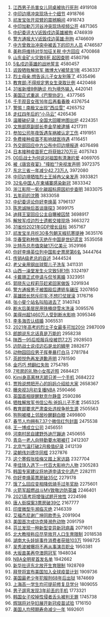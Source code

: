 1. [江西男子杀害女儿同桌被执行死刑](http://www.baidu.com/baidu?cl=3&tn=SE_baiduhomet8_jmjb7mjw&rsv_dl=fyb_top&fr=top1000&wd=%BD%AD%CE%F7%C4%D0%D7%D3%C9%B1%BA%A6%C5%AE%B6%F9%CD%AC%D7%C0%B1%BB%D6%B4%D0%D0%CB%C0%D0%CC) 4919108
1. [中印边境冲突现场十个细节](http://www.baidu.com/baidu?cl=3&tn=SE_baiduhomet8_jmjb7mjw&rsv_dl=fyb_top&fr=top1000&wd=%D6%D0%D3%A1%B1%DF%BE%B3%B3%E5%CD%BB%CF%D6%B3%A1%CA%AE%B8%F6%CF%B8%BD%DA) 4918766
1. [祁发宝张开双臂的震撼瞬间](http://www.baidu.com/baidu?cl=3&tn=SE_baiduhomet8_jmjb7mjw&rsv_dl=fyb_top&fr=top1000&wd=%C6%EE%B7%A2%B1%A6%D5%C5%BF%AA%CB%AB%B1%DB%B5%C4%D5%F0%BA%B3%CB%B2%BC%E4) 4918743
1. [中印加勒万河谷冲突现场视频公开](http://www.baidu.com/baidu?cl=3&tn=SE_baiduhomet8_jmjb7mjw&rsv_dl=fyb_top&fr=top1000&wd=%D6%D0%D3%A1%BC%D3%C0%D5%CD%F2%BA%D3%B9%C8%B3%E5%CD%BB%CF%D6%B3%A1%CA%D3%C6%B5%B9%AB%BF%AA) 4871365
1. [中纪委评大V诋毁戍边英雄被拘](http://www.baidu.com/baidu?cl=3&tn=SE_baiduhomet8_jmjb7mjw&rsv_dl=fyb_top&fr=top1000&wd=%D6%D0%BC%CD%CE%AF%C6%C0%B4%F3V%DA%AE%BB%D9%CA%F9%B1%DF%D3%A2%D0%DB%B1%BB%BE%D0) 4746939
1. [警方通报大V诋毁戍边英雄:刑拘](http://www.baidu.com/baidu?cl=3&tn=SE_baiduhomet8_jmjb7mjw&rsv_dl=fyb_top&fr=top1000&wd=%BE%AF%B7%BD%CD%A8%B1%A8%B4%F3V%DA%AE%BB%D9%CA%F9%B1%DF%D3%A2%D0%DB%3A%D0%CC%BE%D0) 4746609
1. [中方曾救治冲突中被丢下的印方人员](http://www.baidu.com/baidu?cl=3&tn=SE_baiduhomet8_jmjb7mjw&rsv_dl=fyb_top&fr=top1000&wd=%D6%D0%B7%BD%D4%F8%BE%C8%D6%CE%B3%E5%CD%BB%D6%D0%B1%BB%B6%AA%CF%C2%B5%C4%D3%A1%B7%BD%C8%CB%D4%B1) 4746587
1. [美称将维持对华加征关税 中方回应](http://www.baidu.com/baidu?cl=3&tn=SE_baiduhomet8_jmjb7mjw&rsv_dl=fyb_top&fr=top1000&wd=%C3%C0%B3%C6%BD%AB%CE%AC%B3%D6%B6%D4%BB%AA%BC%D3%D5%F7%B9%D8%CB%B0%20%D6%D0%B7%BD%BB%D8%D3%A6) 4700868
1. [山东金矿火灾致6死 起因查明](http://www.baidu.com/baidu?cl=3&tn=SE_baiduhomet8_jmjb7mjw&rsv_dl=fyb_top&fr=top1000&wd=%C9%BD%B6%AB%BD%F0%BF%F3%BB%F0%D4%D6%D6%C26%CB%C0%20%C6%F0%D2%F2%B2%E9%C3%F7) 4580796
1. [5名戍边英雄的战地誓言](http://www.baidu.com/baidu?cl=3&tn=SE_baiduhomet8_jmjb7mjw&rsv_dl=fyb_top&fr=top1000&wd=5%C3%FB%CA%F9%B1%DF%D3%A2%D0%DB%B5%C4%D5%BD%B5%D8%CA%C4%D1%D4) 4580457
1. [诋毁牺牲解放军 微博大V被禁言1年](http://www.baidu.com/baidu?cl=3&tn=SE_baiduhomet8_jmjb7mjw&rsv_dl=fyb_top&fr=top1000&wd=%DA%AE%BB%D9%CE%FE%C9%FC%BD%E2%B7%C5%BE%FC%20%CE%A2%B2%A9%B4%F3V%B1%BB%BD%FB%D1%D41%C4%EA) 4536337
1. [烈士母亲:想告诉儿子女友别等了](http://www.baidu.com/baidu?cl=3&tn=SE_baiduhomet8_jmjb7mjw&rsv_dl=fyb_top&fr=top1000&wd=%C1%D2%CA%BF%C4%B8%C7%D7%3A%CF%EB%B8%E6%CB%DF%B6%F9%D7%D3%C5%AE%D3%D1%B1%F0%B5%C8%C1%CB) 4535496
1. [教育部:不得规定男女生录取比例](http://www.baidu.com/baidu?cl=3&tn=SE_baiduhomet8_jmjb7mjw&rsv_dl=fyb_top&fr=top1000&wd=%BD%CC%D3%FD%B2%BF%3A%B2%BB%B5%C3%B9%E6%B6%A8%C4%D0%C5%AE%C9%FA%C2%BC%C8%A1%B1%C8%C0%FD) 4420468
1. [31省新增8例确诊 均为境外输入](http://www.baidu.com/baidu?cl=3&tn=SE_baiduhomet8_jmjb7mjw&rsv_dl=fyb_top&fr=top1000&wd=31%CA%A1%D0%C2%D4%F68%C0%FD%C8%B7%D5%EF%20%BE%F9%CE%AA%BE%B3%CD%E2%CA%E4%C8%EB) 4420141
1. [美国正式重返《巴黎协定》](http://www.baidu.com/baidu?cl=3&tn=SE_baiduhomet8_jmjb7mjw&rsv_dl=fyb_top&fr=top1000&wd=%C3%C0%B9%FA%D5%FD%CA%BD%D6%D8%B7%B5%A1%B6%B0%CD%C0%E8%D0%AD%B6%A8%A1%B7) 4377565
1. [千手观音女孩16年后再看春晚](http://www.baidu.com/baidu?cl=3&tn=SE_baiduhomet8_jmjb7mjw&rsv_dl=fyb_top&fr=top1000&wd=%C7%A7%CA%D6%B9%DB%D2%F4%C5%AE%BA%A216%C4%EA%BA%F3%D4%D9%BF%B4%B4%BA%CD%ED) 4376754
1. [警惕！南极又出现"西瓜雪"](http://www.baidu.com/baidu?cl=3&tn=SE_baiduhomet8_jmjb7mjw&rsv_dl=fyb_top&fr=top1000&wd=%BE%AF%CC%E8%A3%A1%C4%CF%BC%AB%D3%D6%B3%F6%CF%D6%22%CE%F7%B9%CF%D1%A9%22) 4265752
1. [走红四年后的“小马云”](http://www.baidu.com/baidu?cl=3&tn=SE_baiduhomet8_jmjb7mjw&rsv_dl=fyb_top&fr=top1000&wd=%D7%DF%BA%EC%CB%C4%C4%EA%BA%F3%B5%C4%A1%B0%D0%A1%C2%ED%D4%C6%A1%B1) 4265436
1. [温暖破纪录！全国大回暖地图出炉](http://www.baidu.com/baidu?cl=3&tn=SE_baiduhomet8_jmjb7mjw&rsv_dl=fyb_top&fr=top1000&wd=%CE%C2%C5%AF%C6%C6%BC%CD%C2%BC%A3%A1%C8%AB%B9%FA%B4%F3%BB%D8%C5%AF%B5%D8%CD%BC%B3%F6%C2%AF) 4224351
1. [文旅部原副部长李金早被逮捕](http://www.baidu.com/baidu?cl=3&tn=SE_baiduhomet8_jmjb7mjw&rsv_dl=fyb_top&fr=top1000&wd=%CE%C4%C2%C3%B2%BF%D4%AD%B8%B1%B2%BF%B3%A4%C0%EE%BD%F0%D4%E7%B1%BB%B4%FE%B2%B6) 4217311
1. [参加公司年夜饭遇车祸被认定工伤](http://www.baidu.com/baidu?cl=3&tn=SE_baiduhomet8_jmjb7mjw&rsv_dl=fyb_top&fr=top1000&wd=%B2%CE%BC%D3%B9%AB%CB%BE%C4%EA%D2%B9%B7%B9%D3%F6%B3%B5%BB%F6%B1%BB%C8%CF%B6%A8%B9%A4%C9%CB) 4191951
1. [免费接种疫苗不影响就医待遇](http://www.baidu.com/baidu?cl=3&tn=SE_baiduhomet8_jmjb7mjw&rsv_dl=fyb_top&fr=top1000&wd=%C3%E2%B7%D1%BD%D3%D6%D6%D2%DF%C3%E7%B2%BB%D3%B0%CF%EC%BE%CD%D2%BD%B4%FD%D3%F6) 4116451
1. [外交部回应中方公布中印边境报道](http://www.baidu.com/baidu?cl=3&tn=SE_baiduhomet8_jmjb7mjw&rsv_dl=fyb_top&fr=top1000&wd=%CD%E2%BD%BB%B2%BF%BB%D8%D3%A6%D6%D0%B7%BD%B9%AB%B2%BC%D6%D0%D3%A1%B1%DF%BE%B3%B1%A8%B5%C0) 4076498
1. [日本接种疫苗死亡将获赔270万元](http://www.baidu.com/baidu?cl=3&tn=SE_baiduhomet8_jmjb7mjw&rsv_dl=fyb_top&fr=top1000&wd=%C8%D5%B1%BE%BD%D3%D6%D6%D2%DF%C3%E7%CB%C0%CD%F6%BD%AB%BB%F1%C5%E2270%CD%F2%D4%AA) 4075743
1. [00后战士为何说对祖国有清澈的爱](http://www.baidu.com/baidu?cl=3&tn=SE_baiduhomet8_jmjb7mjw&rsv_dl=fyb_top&fr=top1000&wd=00%BA%F3%D5%BD%CA%BF%CE%AA%BA%CE%CB%B5%B6%D4%D7%E6%B9%FA%D3%D0%C7%E5%B3%BA%B5%C4%B0%AE) 4069705
1. [被《唐宫夜宴》"撞脸"?央视发声明](http://www.baidu.com/baidu?cl=3&tn=SE_baiduhomet8_jmjb7mjw&rsv_dl=fyb_top&fr=top1000&wd=%B1%BB%A1%B6%CC%C6%B9%AC%D2%B9%D1%E7%A1%B7%22%D7%B2%C1%B3%22%3F%D1%EB%CA%D3%B7%A2%C9%F9%C3%F7) 3972375
1. [东北三省一年减少42.73万人](http://www.baidu.com/baidu?cl=3&tn=SE_baiduhomet8_jmjb7mjw&rsv_dl=fyb_top&fr=top1000&wd=%B6%AB%B1%B1%C8%FD%CA%A1%D2%BB%C4%EA%BC%F5%C9%D942.73%CD%F2%C8%CB) 3972080
1. [中印边境牺牲烈士王焯冉父亲发声](http://www.baidu.com/baidu?cl=3&tn=SE_baiduhomet8_jmjb7mjw&rsv_dl=fyb_top&fr=top1000&wd=%D6%D0%D3%A1%B1%DF%BE%B3%CE%FE%C9%FC%C1%D2%CA%BF%CD%F5%EC%CC%C8%BD%B8%B8%C7%D7%B7%A2%C9%F9) 3933821
1. [32名中国人在柬埔寨感染新冠](http://www.baidu.com/baidu?cl=3&tn=SE_baiduhomet8_jmjb7mjw&rsv_dl=fyb_top&fr=top1000&wd=32%C3%FB%D6%D0%B9%FA%C8%CB%D4%DA%BC%ED%C6%D2%D5%AF%B8%D0%C8%BE%D0%C2%B9%DA) 3833342
1. [浙江影院一氧化碳超标原因初步查明](http://www.baidu.com/baidu?cl=3&tn=SE_baiduhomet8_jmjb7mjw&rsv_dl=fyb_top&fr=top1000&wd=%D5%E3%BD%AD%D3%B0%D4%BA%D2%BB%D1%F5%BB%AF%CC%BC%B3%AC%B1%EA%D4%AD%D2%F2%B3%F5%B2%BD%B2%E9%C3%F7) 3833075
1. [五年前的沈腾](http://www.baidu.com/baidu?cl=3&tn=SE_baiduhomet8_jmjb7mjw&rsv_dl=fyb_top&fr=top1000&wd=%CE%E5%C4%EA%C7%B0%B5%C4%C9%F2%CC%DA) 3833058
1. [中纪委评论你好李焕英](http://www.baidu.com/baidu?cl=3&tn=SE_baiduhomet8_jmjb7mjw&rsv_dl=fyb_top&fr=top1000&wd=%D6%D0%BC%CD%CE%AF%C6%C0%C2%DB%C4%E3%BA%C3%C0%EE%BB%C0%D3%A2) 3796137
1. [陈思诚映后首谈唐探3](http://www.baidu.com/baidu?cl=3&tn=SE_baiduhomet8_jmjb7mjw&rsv_dl=fyb_top&fr=top1000&wd=%B3%C2%CB%BC%B3%CF%D3%B3%BA%F3%CA%D7%CC%B8%CC%C6%CC%BD3) 3699175
1. [迪拜王室回应公主自曝被囚禁](http://www.baidu.com/baidu?cl=3&tn=SE_baiduhomet8_jmjb7mjw&rsv_dl=fyb_top&fr=top1000&wd=%B5%CF%B0%DD%CD%F5%CA%D2%BB%D8%D3%A6%B9%AB%D6%F7%D7%D4%C6%D8%B1%BB%C7%F4%BD%FB) 3698917
1. [解放军戍边烈士遗骸交接现场](http://www.baidu.com/baidu?cl=3&tn=SE_baiduhomet8_jmjb7mjw&rsv_dl=fyb_top&fr=top1000&wd=%BD%E2%B7%C5%BE%FC%CA%F9%B1%DF%C1%D2%CA%BF%D2%C5%BA%A1%BD%BB%BD%D3%CF%D6%B3%A1) 3663272
1. [31省份2021年GDP增长目标](http://www.baidu.com/baidu?cl=3&tn=SE_baiduhomet8_jmjb7mjw&rsv_dl=fyb_top&fr=top1000&wd=31%CA%A1%B7%DD2021%C4%EAGDP%D4%F6%B3%A4%C4%BF%B1%EA) 3657167
1. [祁发宝半月吃30多包朝天椒抗寒提神](http://www.baidu.com/baidu?cl=3&tn=SE_baiduhomet8_jmjb7mjw&rsv_dl=fyb_top&fr=top1000&wd=%C6%EE%B7%A2%B1%A6%B0%EB%D4%C2%B3%D430%B6%E0%B0%FC%B3%AF%CC%EC%BD%B7%BF%B9%BA%AE%CC%E1%C9%F1) 3635176
1. [华春莹称种族灭绝在中国是世纪谎言](http://www.baidu.com/baidu?cl=3&tn=SE_baiduhomet8_jmjb7mjw&rsv_dl=fyb_top&fr=top1000&wd=%BB%AA%B4%BA%D3%A8%B3%C6%D6%D6%D7%E5%C3%F0%BE%F8%D4%DA%D6%D0%B9%FA%CA%C7%CA%C0%BC%CD%BB%D1%D1%D4) 3535058
1. [比特币总市值突破1万亿美元](http://www.baidu.com/baidu?cl=3&tn=SE_baiduhomet8_jmjb7mjw&rsv_dl=fyb_top&fr=top1000&wd=%B1%C8%CC%D8%B1%D2%D7%DC%CA%D0%D6%B5%CD%BB%C6%C61%CD%F2%D2%DA%C3%C0%D4%AA) 3529166
1. [你好李焕英位列中国影史票房第6名](http://www.baidu.com/baidu?cl=3&tn=SE_baiduhomet8_jmjb7mjw&rsv_dl=fyb_top&fr=top1000&wd=%C4%E3%BA%C3%C0%EE%BB%C0%D3%A2%CE%BB%C1%D0%D6%D0%B9%FA%D3%B0%CA%B7%C6%B1%B7%BF%B5%DA6%C3%FB) 3444764
1. [传销A级老总的自述](http://www.baidu.com/baidu?cl=3&tn=SE_baiduhomet8_jmjb7mjw&rsv_dl=fyb_top&fr=top1000&wd=%B4%AB%CF%FAA%BC%B6%C0%CF%D7%DC%B5%C4%D7%D4%CA%F6) 3444524
1. [老父亲用钢丝球帮儿子洗车](http://www.baidu.com/baidu?cl=3&tn=SE_baiduhomet8_jmjb7mjw&rsv_dl=fyb_top&fr=top1000&wd=%C0%CF%B8%B8%C7%D7%D3%C3%B8%D6%CB%BF%C7%F2%B0%EF%B6%F9%D7%D3%CF%B4%B3%B5) 3411331
1. [山西一澡堂发生火灾致5死1伤](http://www.baidu.com/baidu?cl=3&tn=SE_baiduhomet8_jmjb7mjw&rsv_dl=fyb_top&fr=top1000&wd=%C9%BD%CE%F7%D2%BB%D4%E8%CC%C3%B7%A2%C9%FA%BB%F0%D4%D6%D6%C25%CB%C01%C9%CB) 3324197
1. [卡戴珊正式申请与侃爷离婚](http://www.baidu.com/baidu?cl=3&tn=SE_baiduhomet8_jmjb7mjw&rsv_dl=fyb_top&fr=top1000&wd=%BF%A8%B4%F7%C9%BA%D5%FD%CA%BD%C9%EA%C7%EB%D3%EB%D9%A9%D2%AF%C0%EB%BB%E9) 3323951
1. [郭晓东让程莉莎赶紧回家做饭](http://www.baidu.com/baidu?cl=3&tn=SE_baiduhomet8_jmjb7mjw&rsv_dl=fyb_top&fr=top1000&wd=%B9%F9%CF%FE%B6%AB%C8%C3%B3%CC%C0%F2%C9%AF%B8%CF%BD%F4%BB%D8%BC%D2%D7%F6%B7%B9) 3291934
1. [警方通报男子被围殴后遭轿车碾压](http://www.baidu.com/baidu?cl=3&tn=SE_baiduhomet8_jmjb7mjw&rsv_dl=fyb_top&fr=top1000&wd=%BE%AF%B7%BD%CD%A8%B1%A8%C4%D0%D7%D3%B1%BB%CE%A7%C5%B9%BA%F3%D4%E2%BD%CE%B3%B5%C4%EB%D1%B9) 3207850
1. [英雄团长怒斥印军:不想打仗就滚](http://www.baidu.com/baidu?cl=3&tn=SE_baiduhomet8_jmjb7mjw&rsv_dl=fyb_top&fr=top1000&wd=%D3%A2%D0%DB%CD%C5%B3%A4%C5%AD%B3%E2%D3%A1%BE%FC%3A%B2%BB%CF%EB%B4%F2%D5%CC%BE%CD%B9%F6) 3176716
1. [张小斐个站名叫陷进去了](http://www.baidu.com/baidu?cl=3&tn=SE_baiduhomet8_jmjb7mjw&rsv_dl=fyb_top&fr=top1000&wd=%D5%C5%D0%A1%EC%B3%B8%F6%D5%BE%C3%FB%BD%D0%CF%DD%BD%F8%C8%A5%C1%CB) 3140743
1. [断水后美居民用铁桶烧雪水洗澡](http://www.baidu.com/baidu?cl=3&tn=SE_baiduhomet8_jmjb7mjw&rsv_dl=fyb_top&fr=top1000&wd=%B6%CF%CB%AE%BA%F3%C3%C0%BE%D3%C3%F1%D3%C3%CC%FA%CD%B0%C9%D5%D1%A9%CB%AE%CF%B4%D4%E8) 3095576
1. [美得州超1460万人受到断水影响](http://www.baidu.com/baidu?cl=3&tn=SE_baiduhomet8_jmjb7mjw&rsv_dl=fyb_top&fr=top1000&wd=%C3%C0%B5%C3%D6%DD%B3%AC1460%CD%F2%C8%CB%CA%DC%B5%BD%B6%CF%CB%AE%D3%B0%CF%EC) 3095346
1. [李多海否认结婚](http://www.baidu.com/baidu?cl=3&tn=SE_baiduhomet8_jmjb7mjw&rsv_dl=fyb_top&fr=top1000&wd=%C0%EE%B6%E0%BA%A3%B7%F1%C8%CF%BD%E1%BB%E9) 3065531
1. [2021年高考的烈士子女最多可加20分](http://www.baidu.com/baidu?cl=3&tn=SE_baiduhomet8_jmjb7mjw&rsv_dl=fyb_top&fr=top1000&wd=2021%C4%EA%B8%DF%BF%BC%B5%C4%C1%D2%CA%BF%D7%D3%C5%AE%D7%EE%B6%E0%BF%C9%BC%D320%B7%D6) 2987009
1. [郎朗说东北话真是万能的](http://www.baidu.com/baidu?cl=3&tn=SE_baiduhomet8_jmjb7mjw&rsv_dl=fyb_top&fr=top1000&wd=%C0%C9%C0%CA%CB%B5%B6%AB%B1%B1%BB%B0%D5%E6%CA%C7%CD%F2%C4%DC%B5%C4) 2958238
1. [陕西一95后拒服兵役被罚7.2万](http://www.baidu.com/baidu?cl=3&tn=SE_baiduhomet8_jmjb7mjw&rsv_dl=fyb_top&fr=top1000&wd=%C9%C2%CE%F7%D2%BB95%BA%F3%BE%DC%B7%FE%B1%F8%D2%DB%B1%BB%B7%A37.2%CD%F2) 2928503
1. [边防战士说戍边石是龙的鳞甲](http://www.baidu.com/baidu?cl=3&tn=SE_baiduhomet8_jmjb7mjw&rsv_dl=fyb_top&fr=top1000&wd=%B1%DF%B7%C0%D5%BD%CA%BF%CB%B5%CA%F9%B1%DF%CA%AF%CA%C7%C1%FA%B5%C4%C1%DB%BC%D7) 2882677
1. [动物园回应男子挥拳暴打白马](http://www.baidu.com/baidu?cl=3&tn=SE_baiduhomet8_jmjb7mjw&rsv_dl=fyb_top&fr=top1000&wd=%B6%AF%CE%EF%D4%B0%BB%D8%D3%A6%C4%D0%D7%D3%BB%D3%C8%AD%B1%A9%B4%F2%B0%D7%C2%ED) 2781784
1. [茶颜悦色再发道歉声明](http://www.baidu.com/baidu?cl=3&tn=SE_baiduhomet8_jmjb7mjw&rsv_dl=fyb_top&fr=top1000&wd=%B2%E8%D1%D5%D4%C3%C9%AB%D4%D9%B7%A2%B5%C0%C7%B8%C9%F9%C3%F7) 2781590
1. [金巧巧 想翻红失败](http://www.baidu.com/baidu?cl=3&tn=SE_baiduhomet8_jmjb7mjw&rsv_dl=fyb_top&fr=top1000&wd=%BD%F0%C7%C9%C7%C9%20%CF%EB%B7%AD%BA%EC%CA%A7%B0%DC) 2754785
1. [7号房的礼物小女孩近照](http://www.baidu.com/baidu?cl=3&tn=SE_baiduhomet8_jmjb7mjw&rsv_dl=fyb_top&fr=top1000&wd=7%BA%C5%B7%BF%B5%C4%C0%F1%CE%EF%D0%A1%C5%AE%BA%A2%BD%FC%D5%D5) 2684421
1. [Kimi身高离林志颖只差一个手机](http://www.baidu.com/baidu?cl=3&tn=SE_baiduhomet8_jmjb7mjw&rsv_dl=fyb_top&fr=top1000&wd=Kimi%C9%ED%B8%DF%C0%EB%C1%D6%D6%BE%D3%B1%D6%BB%B2%EE%D2%BB%B8%F6%CA%D6%BB%FA) 2684222
1. [贾玲说想把开心的妈妈介绍给大家](http://www.baidu.com/baidu?cl=3&tn=SE_baiduhomet8_jmjb7mjw&rsv_dl=fyb_top&fr=top1000&wd=%BC%D6%C1%E1%CB%B5%CF%EB%B0%D1%BF%AA%D0%C4%B5%C4%C2%E8%C2%E8%BD%E9%C9%DC%B8%F8%B4%F3%BC%D2) 2658367
1. [曝央视3月初复播NBA](http://www.baidu.com/baidu?cl=3&tn=SE_baiduhomet8_jmjb7mjw&rsv_dl=fyb_top&fr=top1000&wd=%C6%D8%D1%EB%CA%D33%D4%C2%B3%F5%B8%B4%B2%A5NBA) 2590466
1. [英国首相提醒默克尔静音](http://www.baidu.com/baidu?cl=3&tn=SE_baiduhomet8_jmjb7mjw&rsv_dl=fyb_top&fr=top1000&wd=%D3%A2%B9%FA%CA%D7%CF%E0%CC%E1%D0%D1%C4%AC%BF%CB%B6%FB%BE%B2%D2%F4) 2590286
1. [牺牲解放军书信公布:爸妈儿子不孝](http://www.baidu.com/baidu?cl=3&tn=SE_baiduhomet8_jmjb7mjw&rsv_dl=fyb_top&fr=top1000&wd=%CE%FE%C9%FC%BD%E2%B7%C5%BE%FC%CA%E9%D0%C5%B9%AB%B2%BC%3A%B0%D6%C2%E8%B6%F9%D7%D3%B2%BB%D0%A2) 2565325
1. [教育部要求严肃查处违规争抢生源](http://www.baidu.com/baidu?cl=3&tn=SE_baiduhomet8_jmjb7mjw&rsv_dl=fyb_top&fr=top1000&wd=%BD%CC%D3%FD%B2%BF%D2%AA%C7%F3%D1%CF%CB%E0%B2%E9%B4%A6%CE%A5%B9%E6%D5%F9%C7%C0%C9%FA%D4%B4) 2505563
1. [狗狗被楼上邻居吵醒翻白眼](http://www.baidu.com/baidu?cl=3&tn=SE_baiduhomet8_jmjb7mjw&rsv_dl=fyb_top&fr=top1000&wd=%B9%B7%B9%B7%B1%BB%C2%A5%C9%CF%C1%DA%BE%D3%B3%B3%D0%D1%B7%AD%B0%D7%D1%DB) 2499800
1. [春节人均拥有7.37个微信红包封面](http://www.baidu.com/baidu?cl=3&tn=SE_baiduhomet8_jmjb7mjw&rsv_dl=fyb_top&fr=top1000&wd=%B4%BA%BD%DA%C8%CB%BE%F9%D3%B5%D3%D07.37%B8%F6%CE%A2%D0%C5%BA%EC%B0%FC%B7%E2%C3%E6) 2475538
1. [王一博成立公司](http://www.baidu.com/baidu?cl=3&tn=SE_baiduhomet8_jmjb7mjw&rsv_dl=fyb_top&fr=top1000&wd=%CD%F5%D2%BB%B2%A9%B3%C9%C1%A2%B9%AB%CB%BE) 2456551
1. [河南村民自建野外迪厅蹦迪](http://www.baidu.com/baidu?cl=3&tn=SE_baiduhomet8_jmjb7mjw&rsv_dl=fyb_top&fr=top1000&wd=%BA%D3%C4%CF%B4%E5%C3%F1%D7%D4%BD%A8%D2%B0%CD%E2%B5%CF%CC%FC%B1%C4%B5%CF) 2450655
1. [青岛一老人向特勤要水喝被打](http://www.baidu.com/baidu?cl=3&tn=SE_baiduhomet8_jmjb7mjw&rsv_dl=fyb_top&fr=top1000&wd=%C7%E0%B5%BA%D2%BB%C0%CF%C8%CB%CF%F2%CC%D8%C7%DA%D2%AA%CB%AE%BA%C8%B1%BB%B4%F2) 2412307
1. [北京气温打破2月极值纪录](http://www.baidu.com/baidu?cl=3&tn=SE_baiduhomet8_jmjb7mjw&rsv_dl=fyb_top&fr=top1000&wd=%B1%B1%BE%A9%C6%F8%CE%C2%B4%F2%C6%C62%D4%C2%BC%AB%D6%B5%BC%CD%C2%BC) 2412139
1. [梁朝伟刘德华同框](http://www.baidu.com/baidu?cl=3&tn=SE_baiduhomet8_jmjb7mjw&rsv_dl=fyb_top&fr=top1000&wd=%C1%BA%B3%AF%CE%B0%C1%F5%B5%C2%BB%AA%CD%AC%BF%F2) 2327876
1. [这个寒假张桂梅又踏上家访路](http://www.baidu.com/baidu?cl=3&tn=SE_baiduhomet8_jmjb7mjw&rsv_dl=fyb_top&fr=top1000&wd=%D5%E2%B8%F6%BA%AE%BC%D9%D5%C5%B9%F0%C3%B7%D3%D6%CC%A4%C9%CF%BC%D2%B7%C3%C2%B7) 2327704
1. [李佳琦入选下一代百大影响力人物](http://www.baidu.com/baidu?cl=3&tn=SE_baiduhomet8_jmjb7mjw&rsv_dl=fyb_top&fr=top1000&wd=%C0%EE%BC%D1%E7%F9%C8%EB%D1%A1%CF%C2%D2%BB%B4%FA%B0%D9%B4%F3%D3%B0%CF%EC%C1%A6%C8%CB%CE%EF) 2305283
1. [韩国专家建议将地道申请文化遗产](http://www.baidu.com/baidu?cl=3&tn=SE_baiduhomet8_jmjb7mjw&rsv_dl=fyb_top&fr=top1000&wd=%BA%AB%B9%FA%D7%A8%BC%D2%BD%A8%D2%E9%BD%AB%B5%D8%B5%C0%C9%EA%C7%EB%CE%C4%BB%AF%D2%C5%B2%FA) 2282111
1. [你好李焕英票房破35亿](http://www.baidu.com/baidu?cl=3&tn=SE_baiduhomet8_jmjb7mjw&rsv_dl=fyb_top&fr=top1000&wd=%C4%E3%BA%C3%C0%EE%BB%C0%D3%A2%C6%B1%B7%BF%C6%C635%D2%DA) 2279178
1. [饿了么回应变相降低骑手过年奖励](http://www.baidu.com/baidu?cl=3&tn=SE_baiduhomet8_jmjb7mjw&rsv_dl=fyb_top&fr=top1000&wd=%B6%F6%C1%CB%C3%B4%BB%D8%D3%A6%B1%E4%CF%E0%BD%B5%B5%CD%C6%EF%CA%D6%B9%FD%C4%EA%BD%B1%C0%F8) 2275601
1. [火箭军超燃战斗MV致敬边防英雄](http://www.baidu.com/baidu?cl=3&tn=SE_baiduhomet8_jmjb7mjw&rsv_dl=fyb_top&fr=top1000&wd=%BB%F0%BC%FD%BE%FC%B3%AC%C8%BC%D5%BD%B6%B7MV%D6%C2%BE%B4%B1%DF%B7%C0%D3%A2%D0%DB) 2246401
1. [2021高考将增强试题开放性](http://www.baidu.com/baidu?cl=3&tn=SE_baiduhomet8_jmjb7mjw&rsv_dl=fyb_top&fr=top1000&wd=2021%B8%DF%BF%BC%BD%AB%D4%F6%C7%BF%CA%D4%CC%E2%BF%AA%B7%C5%D0%D4) 2224598
1. [唐人街探案3票房破39亿](http://www.baidu.com/baidu?cl=3&tn=SE_baiduhomet8_jmjb7mjw&rsv_dl=fyb_top&fr=top1000&wd=%CC%C6%C8%CB%BD%D6%CC%BD%B0%B83%C6%B1%B7%BF%C6%C639%D2%DA) 2167777
1. [印度微型牛濒临灭绝](http://www.baidu.com/baidu?cl=3&tn=SE_baiduhomet8_jmjb7mjw&rsv_dl=fyb_top&fr=top1000&wd=%D3%A1%B6%C8%CE%A2%D0%CD%C5%A3%B1%F4%C1%D9%C3%F0%BE%F8) 2146339
1. [艾福杰尼谢广坤同款秃头](http://www.baidu.com/baidu?cl=3&tn=SE_baiduhomet8_jmjb7mjw&rsv_dl=fyb_top&fr=top1000&wd=%B0%AC%B8%A3%BD%DC%C4%E1%D0%BB%B9%E3%C0%A4%CD%AC%BF%EE%CD%BA%CD%B7) 2091904
1. [美国首次成功克隆濒危动物](http://www.baidu.com/baidu?cl=3&tn=SE_baiduhomet8_jmjb7mjw&rsv_dl=fyb_top&fr=top1000&wd=%C3%C0%B9%FA%CA%D7%B4%CE%B3%C9%B9%A6%BF%CB%C2%A1%B1%F4%CE%A3%B6%AF%CE%EF) 2091759
1. [芬兰发现一种新型变异新冠病毒](http://www.baidu.com/baidu?cl=3&tn=SE_baiduhomet8_jmjb7mjw&rsv_dl=fyb_top&fr=top1000&wd=%B7%D2%C0%BC%B7%A2%CF%D6%D2%BB%D6%D6%D0%C2%D0%CD%B1%E4%D2%EC%D0%C2%B9%DA%B2%A1%B6%BE) 2071601
1. [北大教授称应尽早放开人口生育限制](http://www.baidu.com/baidu?cl=3&tn=SE_baiduhomet8_jmjb7mjw&rsv_dl=fyb_top&fr=top1000&wd=%B1%B1%B4%F3%BD%CC%CA%DA%B3%C6%D3%A6%BE%A1%D4%E7%B7%C5%BF%AA%C8%CB%BF%DA%C9%FA%D3%FD%CF%DE%D6%C6) 2018538
1. [湖南大头娃娃事件消费者获赔103万](http://www.baidu.com/baidu?cl=3&tn=SE_baiduhomet8_jmjb7mjw&rsv_dl=fyb_top&fr=top1000&wd=%BA%FE%C4%CF%B4%F3%CD%B7%CD%DE%CD%DE%CA%C2%BC%FE%CF%FB%B7%D1%D5%DF%BB%F1%C5%E2103%CD%F2) 1998725
1. [吴秀波被曝将不再从事演员职业](http://www.baidu.com/baidu?cl=3&tn=SE_baiduhomet8_jmjb7mjw&rsv_dl=fyb_top&fr=top1000&wd=%CE%E2%D0%E3%B2%A8%B1%BB%C6%D8%BD%AB%B2%BB%D4%D9%B4%D3%CA%C2%D1%DD%D4%B1%D6%B0%D2%B5) 1950381
1. [大坂直美再夺澳网冠军](http://www.baidu.com/baidu?cl=3&tn=SE_baiduhomet8_jmjb7mjw&rsv_dl=fyb_top&fr=top1000&wd=%B4%F3%DB%E0%D6%B1%C3%C0%D4%D9%B6%E1%B0%C4%CD%F8%B9%DA%BE%FC) 1948034
1. [NBA全明星首发名单](http://www.baidu.com/baidu?cl=3&tn=SE_baiduhomet8_jmjb7mjw&rsv_dl=fyb_top&fr=top1000&wd=NBA%C8%AB%C3%F7%D0%C7%CA%D7%B7%A2%C3%FB%B5%A5) 1942662
1. [新华社评东北放开生育限制](http://www.baidu.com/baidu?cl=3&tn=SE_baiduhomet8_jmjb7mjw&rsv_dl=fyb_top&fr=top1000&wd=%D0%C2%BB%AA%C9%E7%C6%C0%B6%AB%B1%B1%B7%C5%BF%AA%C9%FA%D3%FD%CF%DE%D6%C6) 1928769
1. [拜登将宣布美国加入全球疫苗计划](http://www.baidu.com/baidu?cl=3&tn=SE_baiduhomet8_jmjb7mjw&rsv_dl=fyb_top&fr=top1000&wd=%B0%DD%B5%C7%BD%AB%D0%FB%B2%BC%C3%C0%B9%FA%BC%D3%C8%EB%C8%AB%C7%F2%D2%DF%C3%E7%BC%C6%BB%AE) 1909736
1. [美国最老少年犯服刑68年后出狱](http://www.baidu.com/baidu?cl=3&tn=SE_baiduhomet8_jmjb7mjw&rsv_dl=fyb_top&fr=top1000&wd=%C3%C0%B9%FA%D7%EE%C0%CF%C9%D9%C4%EA%B7%B8%B7%FE%D0%CC68%C4%EA%BA%F3%B3%F6%D3%FC) 1874669
1. [上海高一学生均可提前修复旦学分](http://www.baidu.com/baidu?cl=3&tn=SE_baiduhomet8_jmjb7mjw&rsv_dl=fyb_top&fr=top1000&wd=%C9%CF%BA%A3%B8%DF%D2%BB%D1%A7%C9%FA%BE%F9%BF%C9%CC%E1%C7%B0%D0%DE%B8%B4%B5%A9%D1%A7%B7%D6) 1809055
1. [男子遛弯发现3年前丢的手机](http://www.baidu.com/baidu?cl=3&tn=SE_baiduhomet8_jmjb7mjw&rsv_dl=fyb_top&fr=top1000&wd=%C4%D0%D7%D3%E5%DE%CD%E4%B7%A2%CF%D63%C4%EA%C7%B0%B6%AA%B5%C4%CA%D6%BB%FA) 1773321
1. [韩国女子咬掉性侵者舌头被判无罪](http://www.baidu.com/baidu?cl=3&tn=SE_baiduhomet8_jmjb7mjw&rsv_dl=fyb_top&fr=top1000&wd=%BA%AB%B9%FA%C5%AE%D7%D3%D2%A7%B5%F4%D0%D4%C7%D6%D5%DF%C9%E0%CD%B7%B1%BB%C5%D0%CE%DE%D7%EF) 1745738
1. [辉瑞将对孕妇展开新冠疫苗试验](http://www.baidu.com/baidu?cl=3&tn=SE_baiduhomet8_jmjb7mjw&rsv_dl=fyb_top&fr=top1000&wd=%BB%D4%C8%F0%BD%AB%B6%D4%D4%D0%B8%BE%D5%B9%BF%AA%D0%C2%B9%DA%D2%DF%C3%E7%CA%D4%D1%E9) 1716150
1. [美国人均预期寿命减少一年](http://www.baidu.com/baidu?cl=3&tn=SE_baiduhomet8_jmjb7mjw&rsv_dl=fyb_top&fr=top1000&wd=%C3%C0%B9%FA%C8%CB%BE%F9%D4%A4%C6%DA%CA%D9%C3%FC%BC%F5%C9%D9%D2%BB%C4%EA) 1692601
